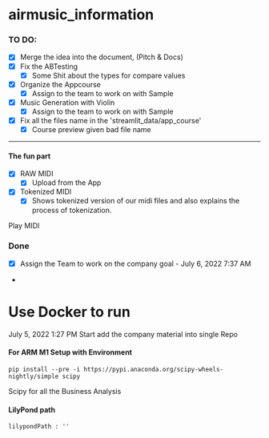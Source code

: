 # airmusic_information

### TO DO:

- [x] Merge the idea into the document, (Pitch & Docs)
- [x] Fix the ABTesting
    - [x] Some Shit about the types for compare values
- [x] Organize the Appcourse
    - [x] Assign to the team to work on with Sample
- [x] Music Generation with Violin
    - [x] Assign to the team to work on with Sample
- [x] Fix all the files name in the 'streamlit_data/app_course'
    - [x] Course preview given bad file name

---

#### The fun part

- [X] RAW MIDI
    - [X] Upload from the App
- [X] Tokenized MIDI
    - [X] Shows tokenized version of our midi files and also explains the process of tokenization.

Play MIDI

### Done

- [x] Assign the Team to work on the company goal - July 6, 2022 7:37 AM
-

# Use Docker to run

July 5, 2022 1:27 PM Start add the company material into single Repo

#### For ARM M1 Setup with Environment

```commandline
pip install --pre -i https://pypi.anaconda.org/scipy-wheels-nightly/simple scipy
```

Scipy for all the Business Analysis

#### LilyPond path

```
lilypondPath : ''

```
